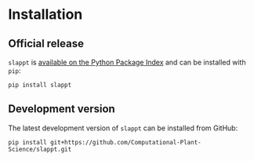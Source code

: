 # Installation

## Official release

`slappt` is [available on the Python Package Index](https://pypi.org/project/slappt/) and can be installed with `pip`:

```shell
pip install slappt
```

## Development version

The latest development version of `slappt` can be installed from GitHub:

```shell
pip install git+https://github.com/Computational-Plant-Science/slappt.git
```